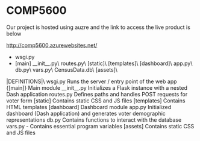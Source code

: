 # COMP5600

Our project is hosted using auzre and the link to access the live product is below

http://comp5600.azurewebsites.net/

- wsgi.py
- [main]
\_\_init\_\_.py\\
routes.py\\
[static]\\
[templates]\\
[dashboard]\\
app.py\\
db.py\\
vars.py\\
CensusData.db\\
[assets]\\

|DEFINITIONS|\\
wsgi.py Runs the server / entry point of the web app
{[main]} Main module
\_\_init\_\_.py Initializes a Flask instance with a nested Dash application
routes.py  Defines paths and handles POST requests for voter form
[static]  Contains static CSS and JS files
[templates]  Contains HTML templates
[dashboard] Dashboard module
app.py  Initialized dashboard (Dash application) and generates voter demographic representations
db.py  Contains functions to interact with the database
vars.py  - Contains essential program variables
[assets]  Contains static CSS and JS files
